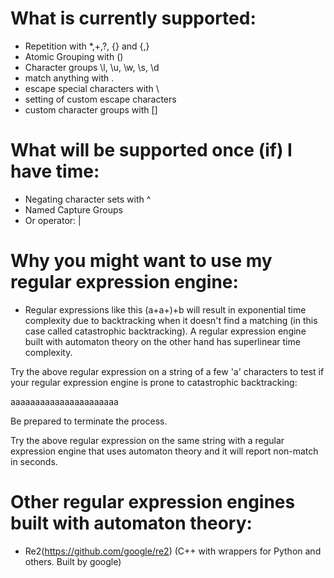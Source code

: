 # What is currently supported:
- Repetition with *,+,?, {} and {,}
- Atomic Grouping with ()
- Character groups \l, \u, \w, \s, \d
- match anything with .
- escape special characters with \
- setting of custom escape characters
- custom character groups with []

# What will be supported once (if) I have time:
- Negating character sets with ^
- Named Capture Groups
- Or operator: |

# Why you might want to use my regular expression engine:

- Regular expressions like this (a+a+)+b will result in exponential time complexity due to backtracking when it doesn't find a matching (in this case called catastrophic backtracking). A regular expression engine built with automaton theory on the other hand has superlinear time complexity.

Try the above regular expression on a string of a few 'a' characters to test if your regular expression engine is prone to catastrophic backtracking:

aaaaaaaaaaaaaaaaaaaaaa

Be prepared to terminate the process.

Try the above regular expression on the same string with a regular expression engine that uses automaton theory and it will report non-match in seconds.


# Other regular expression engines built with automaton theory:
- Re2(https://github.com/google/re2) (C++ with wrappers for Python and others. Built by google)